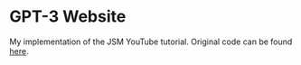 # GPT-3 Website

My implementation of the JSM YouTube tutorial. 
Original code can be found [here](https://github.com/adrianhajdin/project_modern_ui_ux_gpt3).
